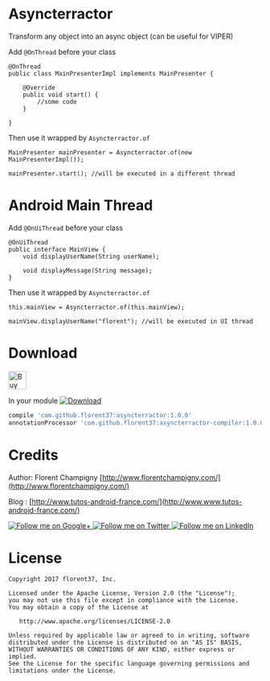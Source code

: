 # Asyncterractor

Transform any object into an async object (can be useful for VIPER)

Add `@OnThread` before your class

```
@OnThread
public class MainPresenterImpl implements MainPresenter {

    @Override
    public void start() {
        //some code
    }

}
```

Then use it wrapped by `Asyncterractor.of`

```
MainPresenter mainPresenter = Asyncterractor.of(new MainPresenterImpl());

mainPresenter.start(); //will be executed in a different thread
```

# Android Main Thread

Add `@OnUiThread` before your class

```
@OnUiThread
public interface MainView {
    void displayUserName(String userName);

    void displayMessage(String message);
}
```

Then use it wrapped by `Asyncterractor.of`

```
this.mainView = Asyncterractor.of(this.mainView);

mainView.displayUserName("florent"); //will be executed in UI thread
```

# Download

<a href='https://ko-fi.com/A160LCC' target='_blank'><img height='36' style='border:0px;height:36px;' src='https://az743702.vo.msecnd.net/cdn/kofi1.png?v=0' border='0' alt='Buy Me a Coffee at ko-fi.com' /></a>

In your module [![Download](https://api.bintray.com/packages/florent37/maven/asyncterractor-compiler/images/download.svg)](https://bintray.com/florent37/maven/asyncterractor-compiler/_latestVersion)
```groovy
compile 'com.github.florent37:asyncterractor:1.0.0'
annotationProcessor 'com.github.florent37:asyncterractor-compiler:1.0.0'
```

# Credits

Author: Florent Champigny [http://www.florentchampigny.com/](http://www.florentchampigny.com/)

Blog : [http://www.tutos-android-france.com/](http://www.www.tutos-android-france.com/)

<a href="https://plus.google.com/+florentchampigny">
  <img alt="Follow me on Google+"
       src="https://raw.githubusercontent.com/florent37/DaVinci/master/mobile/src/main/res/drawable-hdpi/gplus.png" />
</a>
<a href="https://twitter.com/florent_champ">
  <img alt="Follow me on Twitter"
       src="https://raw.githubusercontent.com/florent37/DaVinci/master/mobile/src/main/res/drawable-hdpi/twitter.png" />
</a>
<a href="https://www.linkedin.com/in/florentchampigny">
  <img alt="Follow me on LinkedIn"
       src="https://raw.githubusercontent.com/florent37/DaVinci/master/mobile/src/main/res/drawable-hdpi/linkedin.png" />
</a>



# License

    Copyright 2017 florent37, Inc.

    Licensed under the Apache License, Version 2.0 (the "License");
    you may not use this file except in compliance with the License.
    You may obtain a copy of the License at

       http://www.apache.org/licenses/LICENSE-2.0

    Unless required by applicable law or agreed to in writing, software
    distributed under the License is distributed on an "AS IS" BASIS,
    WITHOUT WARRANTIES OR CONDITIONS OF ANY KIND, either express or implied.
    See the License for the specific language governing permissions and
    limitations under the License.
